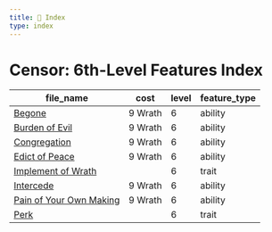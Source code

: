 ```yaml
---
title: 📑 Index
type: index
---
```


# Censor: 6th-Level Features Index

| file_name                                                     | cost    | level | feature_type |
| ------------------------------------------------------------- | ------- | ----- | ------------ |
| [Begone](../Begone)                                           | 9 Wrath | 6     | ability      |
| [Burden of Evil](../Burden%20of%20Evil)                       | 9 Wrath | 6     | ability      |
| [Congregation](../Congregation)                               | 9 Wrath | 6     | ability      |
| [Edict of Peace](../Edict%20of%20Peace)                       | 9 Wrath | 6     | ability      |
| [Implement of Wrath](../Implement%20of%20Wrath)               |         | 6     | trait        |
| [Intercede](../Intercede)                                     | 9 Wrath | 6     | ability      |
| [Pain of Your Own Making](../Pain%20of%20Your%20Own%20Making) | 9 Wrath | 6     | ability      |
| [Perk](../Perk)                                               |         | 6     | trait        |
